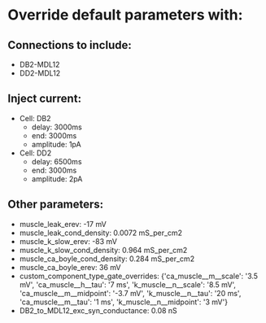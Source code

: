 # Override default parameters with:
## Connections to include:
- DB2-MDL12
- DD2-MDL12

## Inject current:
- Cell: DB2
    - delay: 3000ms
    - end: 3000ms
    - amplitude: 1pA
- Cell: DD2
    - delay: 6500ms
    - end: 3000ms
    - amplitude: 2pA

## Other parameters:
- muscle_leak_erev: -17 mV
- muscle_leak_cond_density: 0.0072 mS_per_cm2
- muscle_k_slow_erev: -83 mV
- muscle_k_slow_cond_density: 0.964 mS_per_cm2
- muscle_ca_boyle_cond_density: 0.284 mS_per_cm2
- muscle_ca_boyle_erev: 36 mV
- custom_component_type_gate_overrides: {'ca_muscle__m__scale': '3.5 mV', 'ca_muscle__h__tau': '7 ms', 'k_muscle__n__scale': '8.5 mV', 'ca_muscle__m__midpoint': '-3.7 mV', 'k_muscle__n__tau': '20 ms', 'ca_muscle__m__tau': '1 ms', 'k_muscle__n__midpoint': '3 mV'}
- DB2_to_MDL12_exc_syn_conductance: 0.08 nS


